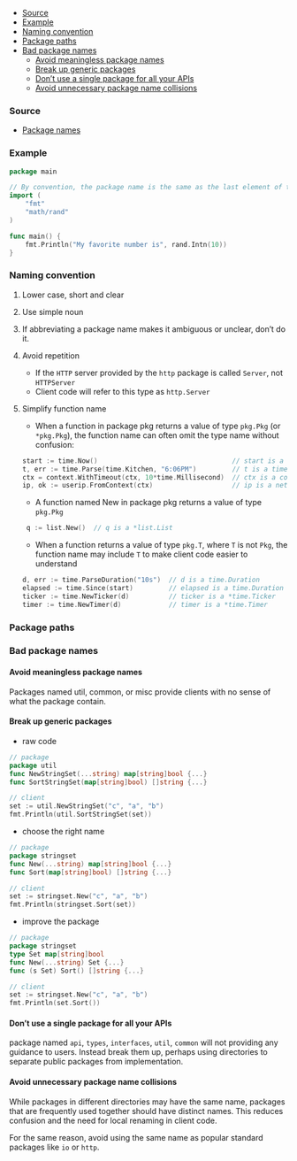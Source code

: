 - [Source](#source)
- [Example](#example)
- [Naming convention](#naming-convention)
- [Package paths](#package-paths)
- [Bad package names](#bad-package-names)
  - [Avoid meaningless package names](#avoid-meaningless-package-names)
  - [Break up generic packages](#break-up-generic-packages)
  - [Don’t use a single package for all your APIs](#dont-use-a-single-package-for-all-your-apis)
  - [Avoid unnecessary package name collisions](#avoid-unnecessary-package-name-collisions)

### Source
- [Package names](https://go.dev/blog/package-names)

### Example
```go
package main

// By convention, the package name is the same as the last element of the import path
import (
	"fmt"
	"math/rand"
)

func main() {
	fmt.Println("My favorite number is", rand.Intn(10))
}
```

### Naming convention
1. Lower case, short and clear
2. Use simple noun
3. If abbreviating a package name makes it ambiguous or unclear, don’t do it.
4. Avoid repetition
	- If the `HTTP` server provided by the `http` package is called `Server`, not `HTTPServer`
	- Client code will refer to this type as `http.Server`
5. Simplify function name
	- When a function in package pkg returns a value of type `pkg.Pkg` (or `*pkg.Pkg`), the function name can often omit the type name without confusion:

	```go
	start := time.Now()                                  // start is a time.Time
	t, err := time.Parse(time.Kitchen, "6:06PM")         // t is a time.Time
	ctx = context.WithTimeout(ctx, 10*time.Millisecond)  // ctx is a context.Context
	ip, ok := userip.FromContext(ctx)                    // ip is a net.IP
	```

	- A function named New in package pkg returns a value of type `pkg.Pkg`

	```go
	 q := list.New()  // q is a *list.List
	```

	- When a function returns a value of type `pkg.T`, where `T` is not `Pkg`, the function name may include `T` to make client code easier to understand

	```go
	d, err := time.ParseDuration("10s")  // d is a time.Duration
	elapsed := time.Since(start)         // elapsed is a time.Duration
	ticker := time.NewTicker(d)          // ticker is a *time.Ticker
	timer := time.NewTimer(d)            // timer is a *time.Timer
	```

### Package paths

### Bad package names
#### Avoid meaningless package names
Packages named util, common, or misc provide clients with no sense of what the package contain.
#### Break up generic packages
- raw code
```go
// package
package util
func NewStringSet(...string) map[string]bool {...}
func SortStringSet(map[string]bool) []string {...}

// client
set := util.NewStringSet("c", "a", "b")
fmt.Println(util.SortStringSet(set))
```

- choose the right name
```go
// package
package stringset
func New(...string) map[string]bool {...}
func Sort(map[string]bool) []string {...}

// client
set := stringset.New("c", "a", "b")
fmt.Println(stringset.Sort(set))
```

- improve the package
```go
// package
package stringset
type Set map[string]bool
func New(...string) Set {...}
func (s Set) Sort() []string {...}

// client
set := stringset.New("c", "a", "b")
fmt.Println(set.Sort())
```

#### Don’t use a single package for all your APIs
package named `api`, `types`, `interfaces`, `util`, `common` will not providing any guidance to users. Instead break them up, perhaps using directories to separate public packages from implementation.

#### Avoid unnecessary package name collisions
While packages in different directories may have the same name, packages that are frequently used together should have distinct names. This reduces confusion and the need for local renaming in client code.

For the same reason, avoid using the same name as popular standard packages like `io` or `http`.

